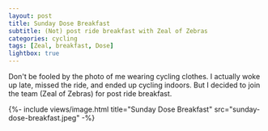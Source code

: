 ```yaml
---
layout: post
title: Sunday Dose Breakfast
subtitle: (Not) post ride breakfast with Zeal of Zebras
categories: cycling
tags: [Zeal, breakfast, Dose]
lightbox: true
---
```


Don't be fooled by the photo of me wearing cycling clothes. I actually woke up late, missed the ride, and ended up cycling indoors. But I decided to join the team (Zeal of Zebras) for post ride breakfast.

{%- include views/image.html title="Sunday Dose Breakfast" src="sunday-dose-breakfast.jpeg" -%}
